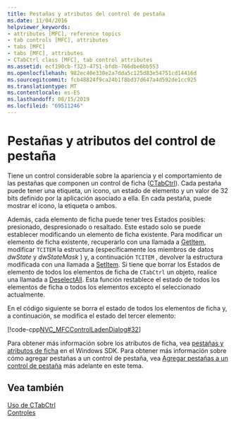 ```yaml
---
title: Pestañas y atributos del control de pestaña
ms.date: 11/04/2016
helpviewer_keywords:
- attributes [MFC], reference topics
- tab controls [MFC], attributes
- tabs [MFC]
- tabs [MFC], attributes
- CTabCtrl class [MFC], tab control attributes
ms.assetid: ecf190cb-f323-4751-bfdb-766dbe6bb553
ms.openlocfilehash: 982ec40e330e2a7dda5c125d83e54751cd14416d
ms.sourcegitcommit: fcb48824f9ca24b1f8bd37d647a4d592de1cc925
ms.translationtype: MT
ms.contentlocale: es-ES
ms.lasthandoff: 08/15/2019
ms.locfileid: "69511246"
---
```

# <a name="tabs-and-tab-control-attributes"></a>Pestañas y atributos del control de pestaña

Tiene un control considerable sobre la apariencia y el comportamiento de las pestañas que componen un control de ficha ([CTabCtrl](../mfc/reference/ctabctrl-class.md)). Cada pestaña puede tener una etiqueta, un icono, un estado de elemento y un valor de 32 bits definido por la aplicación asociado a ella. En cada pestaña, puede mostrar el icono, la etiqueta o ambos.

Además, cada elemento de ficha puede tener tres Estados posibles: presionado, despresionado o resaltado. Este estado solo se puede establecer modificando un elemento de ficha existente. Para modificar un elemento de ficha existente, recuperarlo con una llamada a [GetItem](../mfc/reference/ctabctrl-class.md#getitem), modificar `TCITEM` la estructura (específicamente los miembros de datos *dwState* y *dwStateMask* ) y, a continuación `TCITEM` , devolver la estructura modificada con una llamada a [SetItem](../mfc/reference/ctabctrl-class.md#setitem). Si tiene que borrar los Estados de elemento de todos los elementos de ficha de `CTabCtrl` un objeto, realice una llamada a [DeselectAll](../mfc/reference/ctabctrl-class.md#deselectall). Esta función restablece el estado de todos los elementos de ficha o todos los elementos excepto el seleccionado actualmente.

En el código siguiente se borra el estado de todos los elementos de ficha y, a continuación, se modifica el estado del tercer elemento:

[!code-cpp[NVC_MFCControlLadenDialog#32](../mfc/codesnippet/cpp/tabs-and-tab-control-attributes_1.cpp)]

Para obtener más información sobre los atributos de ficha, vea [pestañas y atributos de ficha](/windows/win32/Controls/tab-controls) en el Windows SDK. Para obtener más información sobre cómo agregar pestañas a un control de pestaña, vea [Agregar pestañas a un control de pestaña](../mfc/adding-tabs-to-a-tab-control.md) más adelante en este tema.

## <a name="see-also"></a>Vea también

[Uso de CTabCtrl](../mfc/using-ctabctrl.md)<br/>
[Controles](../mfc/controls-mfc.md)
